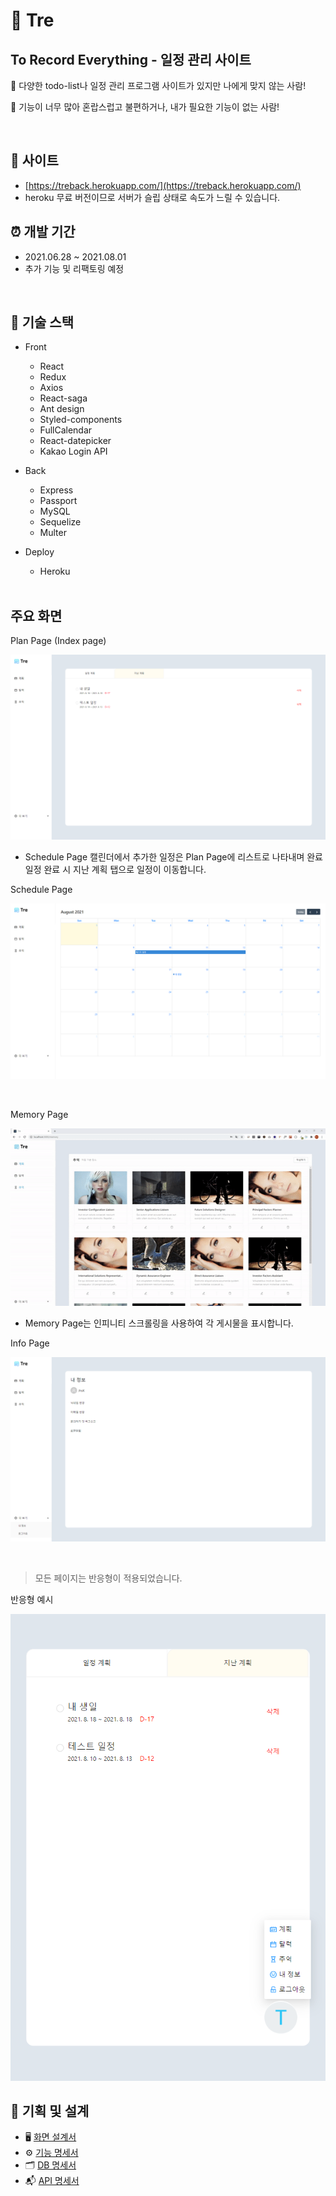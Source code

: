 # 📅 Tre

## To Record Everything - 일정 관리 사이트

📌 다양한 todo-list나 일정 관리 프로그램 사이트가 있지만 나에게 맞지 않는 사람!

📌 기능이 너무 많아 혼랍스럽고 불편하거나, 내가 필요한 기능이 없는 사람!

<br>

## 📲 사이트

- [https://treback.herokuapp.com/](https://treback.herokuapp.com/)
- heroku 무료 버전이므로 서버가 슬립 상태로 속도가 느릴 수 있습니다.

## ⏰ 개발 기간

- 2021.06.28 ~ 2021.08.01
- 추가 기능 및 리팩토링 예정

<br>

## 🔨 기술 스택

- Front

  - React
  - Redux
  - Axios
  - React-saga
  - Ant design
  - Styled-components
  - FullCalendar
  - React-datepicker
  - Kakao Login API

- Back

  - Express
  - Passport
  - MySQL
  - Sequelize
  - Multer

- Deploy

  - Heroku

  <br>

## 주요 화면

Plan Page (Index page)

![plan page](./front/public/image/plan_page.png)

- Schedule Page 캘린더에서 추가한 일정은 Plan Page에 리스트로 나타내며 완료 일정 완료 시 지난 계획 탭으로 일정이 이동합니다.
  <br>

Schedule Page

![schedule page](./front/public/image/schedule_page.png)

<br>

Memory Page

![memory page](./front/public/image/memory_page.gif)

- Memory Page는 인피니티 스크롤링을 사용하여 각 게시물을 표시합니다.
  <br>

Info Page

![info page](./front/public/image/info_page.png)

<br>

> 모든 페이지는 반응형이 적용되었습니다.

반응형 예시

![publicBtn](./front/public/image/publicBtn.png)

## 📄 기획 및 설계

- 🖥 [화면 설계서](https://whimsical.com/tre-5wLaojqAbXzzNZWW5z2gqX)
- ⚙ [기능 명세서](https://fluffy-tub-10c.notion.site/441dfa2f2397494aa8bf3d74cabe6a08)
- 🗂 [DB 명세서](https://fluffy-tub-10c.notion.site/DB-ae52035fff284f919fe11381a6dcf783)
- 📬 [API 명세서](https://fluffy-tub-10c.notion.site/API-fdbc2b845f0e4eada2fc7010d35762b9)
